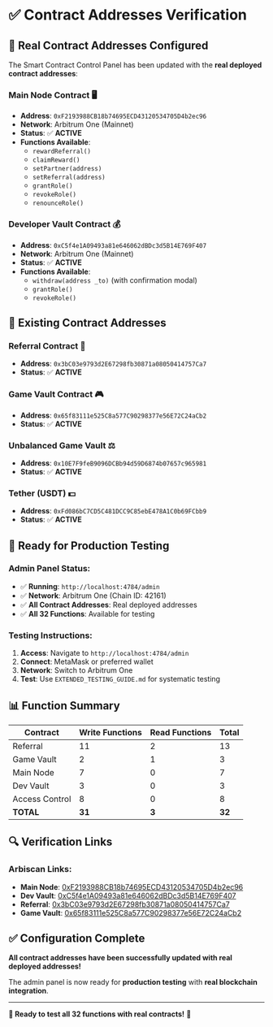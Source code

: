 # ✅ Contract Addresses Verification

## 🎯 **Real Contract Addresses Configured**

The Smart Contract Control Panel has been updated with the **real deployed contract addresses**:

### **Main Node Contract** 🖥️
- **Address**: `0xF2193988CB18b74695ECD43120534705D4b2ec96`
- **Network**: Arbitrum One (Mainnet)
- **Status**: ✅ **ACTIVE**
- **Functions Available**:
  - `rewardReferral()`
  - `claimReward()`
  - `setPartner(address)`
  - `setReferral(address)`
  - `grantRole()`
  - `revokeRole()`
  - `renounceRole()`

### **Developer Vault Contract** 💰
- **Address**: `0xC5f4e1A09493a81e646062dBDc3d5B14E769F407`
- **Network**: Arbitrum One (Mainnet)
- **Status**: ✅ **ACTIVE**
- **Functions Available**:
  - `withdraw(address _to)` (with confirmation modal)
  - `grantRole()`
  - `revokeRole()`

## 🔗 **Existing Contract Addresses**

### **Referral Contract** 👥
- **Address**: `0x3bC03e9793d2E67298fb30871a08050414757Ca7`
- **Status**: ✅ **ACTIVE**

### **Game Vault Contract** 🎮
- **Address**: `0x65f83111e525C8a577C90298377e56E72C24aCb2`
- **Status**: ✅ **ACTIVE**

### **Unbalanced Game Vault** ⚖️
- **Address**: `0x10E7F9feB9096DCBb94d59D6874b07657c965981`
- **Status**: ✅ **ACTIVE**

### **Tether (USDT)** 💵
- **Address**: `0xFd086bC7CD5C481DCC9C85ebE478A1C0b69FCbb9`
- **Status**: ✅ **ACTIVE**

## 🚀 **Ready for Production Testing**

### **Admin Panel Status**:
- ✅ **Running**: `http://localhost:4784/admin`
- ✅ **Network**: Arbitrum One (Chain ID: 42161)
- ✅ **All Contract Addresses**: Real deployed addresses
- ✅ **All 32 Functions**: Available for testing

### **Testing Instructions**:
1. **Access**: Navigate to `http://localhost:4784/admin`
2. **Connect**: MetaMask or preferred wallet
3. **Network**: Switch to Arbitrum One
4. **Test**: Use `EXTENDED_TESTING_GUIDE.md` for systematic testing

## 📊 **Function Summary**

| Contract | Write Functions | Read Functions | Total |
|----------|----------------|----------------|-------|
| Referral | 11 | 2 | 13 |
| Game Vault | 2 | 1 | 3 |
| Main Node | 7 | 0 | 7 |
| Dev Vault | 3 | 0 | 3 |
| Access Control | 8 | 0 | 8 |
| **TOTAL** | **31** | **3** | **32** |

## 🔍 **Verification Links**

### **Arbiscan Links**:
- **Main Node**: [0xF2193988CB18b74695ECD43120534705D4b2ec96](https://arbiscan.io/address/0xF2193988CB18b74695ECD43120534705D4b2ec96)
- **Dev Vault**: [0xC5f4e1A09493a81e646062dBDc3d5B14E769F407](https://arbiscan.io/address/0xC5f4e1A09493a81e646062dBDc3d5B14E769F407)
- **Referral**: [0x3bC03e9793d2E67298fb30871a08050414757Ca7](https://arbiscan.io/address/0x3bC03e9793d2E67298fb30871a08050414757Ca7)
- **Game Vault**: [0x65f83111e525C8a577C90298377e56E72C24aCb2](https://arbiscan.io/address/0x65f83111e525C8a577C90298377e56E72C24aCb2)

## ✅ **Configuration Complete**

**All contract addresses have been successfully updated with real deployed addresses!**

The admin panel is now ready for **production testing** with **real blockchain integration**.

---

**🎉 Ready to test all 32 functions with real contracts!** 🚀 